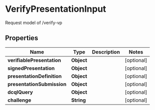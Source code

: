 # VerifyPresentationInput

Request model of /verify-vp

## Properties

| Name                       | Type       | Description | Notes      |
| -------------------------- | ---------- | ----------- | ---------- |
| **verifiablePresentation** | **Object** |             | [optional] |
| **signedPresentation**     | **Object** |             | [optional] |
| **presentationDefinition** | **Object** |             | [optional] |
| **presentationSubmission** | **Object** |             | [optional] |
| **dcqlQuery**              | **Object** |             | [optional] |
| **challenge**              | **String** |             | [optional] |
